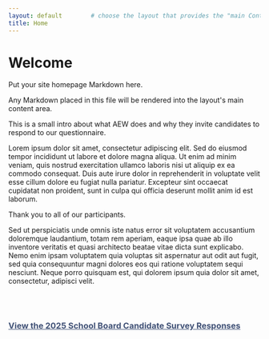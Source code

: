 ```yaml
---
layout: default        # choose the layout that provides the "main Content div" (use survey_default if appropriate)
title: Home
---
```


# Welcome

Put your site homepage Markdown here. 

Any Markdown placed in this file will be rendered into the layout's main content area.

This is a small intro about what AEW does and why they invite candidates to respond to our questionnaire.

Lorem ipsum dolor sit amet, consectetur adipiscing elit. Sed do eiusmod tempor incididunt ut labore et dolore magna aliqua. Ut enim ad minim veniam, quis nostrud exercitation ullamco laboris nisi ut aliquip ex ea commodo consequat. Duis aute irure dolor in reprehenderit in voluptate velit esse cillum dolore eu fugiat nulla pariatur. Excepteur sint occaecat cupidatat non proident, sunt in culpa qui officia deserunt mollit anim id est laborum.

Thank you to all of our participants.

Sed ut perspiciatis unde omnis iste natus error sit voluptatem accusantium doloremque laudantium, totam rem aperiam, eaque ipsa quae ab illo inventore veritatis et quasi architecto beatae vitae dicta sunt explicabo. Nemo enim ipsam voluptatem quia voluptas sit aspernatur aut odit aut fugit, sed quia consequuntur magni dolores eos qui ratione voluptatem sequi nesciunt. Neque porro quisquam est, qui dolorem ipsum quia dolor sit amet, consectetur, adipisci velit.

<br><br>
### <a href="/2025"  style="color:#405176">View the 2025 School Board Candidate Survey Responses

